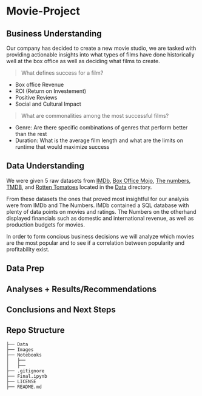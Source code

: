 # Movie-Project
## Business Understanding
Our company has decided to create a new movie studio, we are tasked with providing actionable insights into what types of films have done historically well at the box office as well as deciding what films to create.

> What defines success for a film?
- Box office Revenue
- ROI (Return on Investement)
- Positive Reviews
- Social and Cultural Impact
> What are commonalities among the most successful films?
- Genre: Are there specific combinations of genres that perform better than the rest
- Duration: What is the average film length and what are the limits on runtime that would maximize success

## Data Understanding
We were given 5 raw datasets from [IMDb](https://www.imdb.com/), [Box Office Mojo](https://www.boxofficemojo.com/), [The numbers](https://www.the-numbers.com/), [TMDB](https://www.themoviedb.org/), and [Rotten Tomatoes](https://www.rottentomatoes.com/) located in the [Data](https://github.com/pyamin1878/Movie-Project/tree/main/Data) directory. 

From these datasets the ones that proved most insightful for our analysis were from IMDb and The Numbers. IMDb contained a SQL database with plenty of data points on movies and ratings. The Numbers on the otherhand displayed financials such as domestic and international revenue, as well as production budgets for movies. 

In order to form concious business decisions we will analyze which movies are the most popular and to see if a correlation between popularity and profitability exist. 
## Data Prep

## Analyses + Results/Recommendations 

## Conclusions and Next Steps

## Repo Structure 
```
├── Data
├── Images
├── Notebooks
│   ├── 
│   ├── 
├── .gitignore
├── Final.ipynb
├── LICENSE
├── README.md
```
